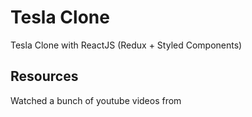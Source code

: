 # Tesla Clone
Tesla Clone with ReactJS (Redux + Styled Components)
## Resources
Watched a bunch of youtube videos from 
